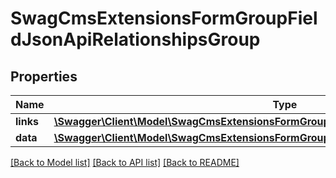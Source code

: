 # SwagCmsExtensionsFormGroupFieldJsonApiRelationshipsGroup

## Properties
Name | Type | Description | Notes
------------ | ------------- | ------------- | -------------
**links** | [**\Swagger\Client\Model\SwagCmsExtensionsFormGroupFieldJsonApiRelationshipsGroupLinks**](SwagCmsExtensionsFormGroupFieldJsonApiRelationshipsGroupLinks.md) |  | [optional] 
**data** | [**\Swagger\Client\Model\SwagCmsExtensionsFormGroupFieldJsonApiRelationshipsGroupData**](SwagCmsExtensionsFormGroupFieldJsonApiRelationshipsGroupData.md) |  | [optional] 

[[Back to Model list]](../../README.md#documentation-for-models) [[Back to API list]](../../README.md#documentation-for-api-endpoints) [[Back to README]](../../README.md)

